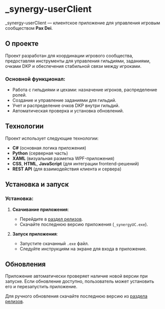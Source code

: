 # _synergy-userClient

_synergy-userClient — клиентское приложение для управления игровым сообществом **Pax Dei**.

## О проекте

Проект разработан для координации игрового сообщества, предоставляя инструменты для управления гильдиями, заданиями, очками DKP и обеспечения стабильной связи между игроками.

### Основной функционал:
- Работа с гильдиями и цехами: назначение игроков, распределение ролей.
- Создание и управление заданиями для гильдий.
- Учет и распределение очков DKP внутри гильдий.
- Автоматическая проверка и установка обновлений.

## Технологии

Проект использует следующие технологии:
- **C#** (основная логика приложения)
- **Python** (серверная часть)
- **XAML** (визуальная разметка WPF-приложения)
- **CSS**, **HTML**, **JavaScript** (для интеграции frontend-решений)
- **REST API** (для взаимодействия клиента и сервера)

## Установка и запуск

### Установка:

1. **Скачивание приложения**:
   - Перейдите в [раздел релизов](https://github.com/jenkeee/_synergy-userClient/releases/tag/0.0.3).
   - Скачайте последнюю версию приложения (`_synergyUC.exe`).

2. **Запуск приложения**:
   - Запустите скачанный `.exe` файл.
   - Следуйте инструкциям на экране для входа в приложение.



## Обновления

Приложение автоматически проверяет наличие новой версии при запуске. Если обновление доступно, пользователь может установить его и перезапустить приложение.

Для ручного обновления скачайте последнюю версию из [раздела релизов](https://github.com/jenkeee/_synergy-userClient/releases).
